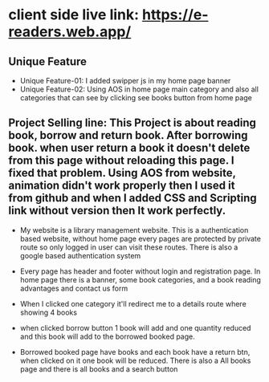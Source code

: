 # client side live link: https://e-readers.web.app/
<!-- assignment_category_0008 -->

## Unique Feature
* Unique Feature-01: I added swipper js in my home page banner
* Unique Feature-02: Using AOS in home page main category and also all categories that can see by clicking see books button from home page

## Project Selling line: This Project is about reading book, borrow and return book. After borrowing book. when user return a book it doesn't delete from this page without reloading this page. I fixed that problem. Using AOS from website, animation didn't work properly then I used it from github and when I added CSS and Scripting link without version then It work perfectly.


* My website is a library management website. This is a authentication based website, without home page every pages are protected by private route so only logged in user can visit these routes. There is also a google based authentication system

* Every page has header and footer without login and registration page.
In home page there is a banner, some book categories, and a book reading advantages and contact us form

* When I clicked one category it'll redirect me to a details route where showing 4 books

* when clicked borrow button 1 book will add and one quantity reduced and this book will add to the borrowed booked page. 

* Borrowed booked page have books and each book have a return btn, when clicked on it one book will be reduced. There is also a All books page and there is all books and a search button